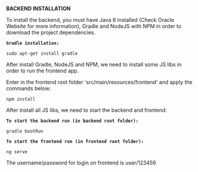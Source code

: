 **BACKEND INSTALLATION**

 To install the backend, you must have Java 8 installed (Check Oracle Website for more information), Gradle and NodeJS with NPM in order to download the project dependencies.

**`Gradle installation:`**

`sudo apt-get install gradle`

After install Gradle, NodeJS and NPM, we need to install some JS libs in order to run the frontend app. 

Enter in the frontend root folder 'src/main/resources/frontend' and apply the commands below:

`npm install`

After install all JS libs, we need to start the backend and frontend:

**`To start the backend run (in backend root folder):`**

`gradle bootRun` 


**`To start the frontend run (in frontend root folder):`**

`ng serve` 


The username/password for login on frontend is user/123456


